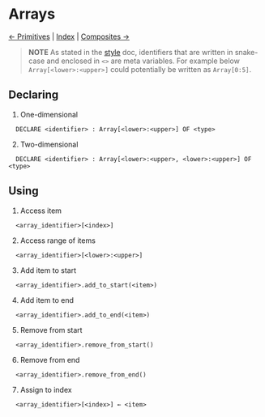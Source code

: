 # Arrays

[← Primitives](./primitives.md) | [Index](./index.md) | [Composites →](./composites.md)

> **NOTE**
> As stated in the [style](./style.md) doc, identifiers that are written in snake-case and enclosed in `<>` are meta variables. For example below `Array[<lower>:<upper>]` could potentially be written as `Array[0:5]`.

## Declaring

1. One-dimensional
```
  DECLARE <identifier> : Array[<lower>:<upper>] OF <type>
```
2. Two-dimensional
```
  DECLARE <identifier> : Array[<lower>:<upper>, <lower>:<upper>] OF <type>
```

## Using

1. Access item
```
  <array_identifier>[<index>]
```
2. Access range of items
```
  <array_identifier>[<lower>:<upper>]
```
3. Add item to start
```
  <array_identifier>.add_to_start(<item>)
```
4. Add item to end
```
  <array_identifier>.add_to_end(<item>)
```
5. Remove from start
```
  <array_identifier>.remove_from_start()
```
6. Remove from end
```
  <array_identifier>.remove_from_end()
```
7. Assign to index
```
  <array_identifier>[<index>] ← <item>
```
